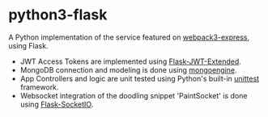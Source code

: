 # python3-flask

A Python implementation of the service featured on [webpack3-express](https://github.com/orenhd/webpack3-express), using Flask.

- JWT Access Tokens are implemented using [Flask-JWT-Extended](https://github.com/vimalloc/flask-jwt-extended).
- MongoDB connection and modeling is done using [mongoengine](https://github.com/MongoEngine/mongoengine).
- App Controllers and logic are unit tested using Python's built-in [unittest](https://docs.python.org/3/library/unittest.html) framework.
- Websocket integration of the doodling snippet 'PaintSocket' is done using [Flask-SocketIO](https://github.com/miguelgrinberg/Flask-SocketIO/).
